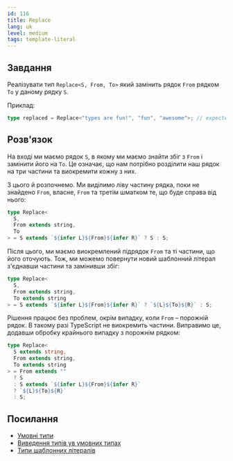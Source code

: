 ```yaml
---
id: 116
title: Replace
lang: uk
level: medium
tags: template-literal
---
```


## Завдання

Реалізувати тип `Replace<S, From, To>` який замінить рядок `From` рядком `To` у даному рядку `S`.

Приклад:

```ts
type replaced = Replace<"types are fun!", "fun", "awesome">; // expected to be 'types are awesome!'
```

## Розв'язок

На вході ми маємо рядок `S`, в якому ми маємо знайти збіг з `From` і замінити його на `To`.
Це означає, що нам потрібно розділити наш рядок на три частини та виокремити кожну з них.

З цього й розпочнемо.
Ми виділимо ліву частину рядка, поки не знайдено `From`, власне, `From` та третім шматком те, що буде справа від нього:

```ts
type Replace<
  S,
  From extends string,
  To
> = S extends `${infer L}${From}${infer R}` ? S : S;
```

Після цього, ми маємо виокремлений підрядок `From` та ті частини, що його оточують.
Тож, ми можемо повернути новий шаблонний літерал з'єднавши частини та замінивши збіг:

```ts
type Replace<
  S,
  From extends string,
  To extends string
> = S extends `${infer L}${From}${infer R}` ? `${L}${To}${R}` : S;
```

Рішення працює без проблем, окрім випадку, коли `From` – порожній рядок.
В такому разі TypeScript не виокремить частини.
Виправимо це, додавши обробку крайнього випадку з порожнім рядком:

```ts
type Replace<
  S extends string,
  From extends string,
  To extends string
> = From extends ""
  ? S
  : S extends `${infer L}${From}${infer R}`
  ? `${L}${To}${R}`
  : S;
```

## Посилання

- [Умовні типи](https://www.typescriptlang.org/docs/handbook/2/conditional-types.html)
- [Виведення типів ув умовних типах](https://www.typescriptlang.org/docs/handbook/2/conditional-types.html#inferring-within-conditional-types)
- [Типи шаблонних літералів](https://www.typescriptlang.org/docs/handbook/release-notes/typescript-4-1.html#template-literal-types)
